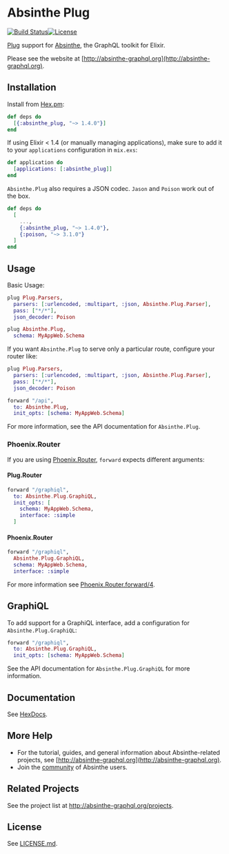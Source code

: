 # Absinthe Plug

[![Build Status](https://travis-ci.org/absinthe-graphql/absinthe_plug.svg?branch=master
"Build Status")](https://travis-ci.org/absinthe-graphql/absinthe_plug)[![License](https://img.shields.io/badge/License-MIT-blue.svg)](https://opensource.org/licenses/MIT)

[Plug](https://hex.pm/packages/plug) support for [Absinthe](https://hex.pm/packages/absinthe),
the GraphQL toolkit for Elixir.

Please see the website at [http://absinthe-graphql.org](http://absinthe-graphql.org).

## Installation

Install from [Hex.pm](https://hex.pm/packages/absinthe_plug):

```elixir
def deps do
  [{:absinthe_plug, "~> 1.4.0"}]
end
```

If using Elixir < 1.4 (or manually managing applications), make sure to add it
to your `applications` configuration in `mix.exs`:

```elixir
def application do
  [applications: [:absinthe_plug]]
end
```

`Absinthe.Plug` also requires a JSON codec. `Jason` and `Poison` work out of the box.

```elixir
def deps do
  [
    ...,
    {:absinthe_plug, "~> 1.4.0"},
    {:poison, "~> 3.1.0"}
  ]
end
```

## Usage

Basic Usage:

```elixir
plug Plug.Parsers,
  parsers: [:urlencoded, :multipart, :json, Absinthe.Plug.Parser],
  pass: ["*/*"],
  json_decoder: Poison

plug Absinthe.Plug,
  schema: MyAppWeb.Schema
```

If you want `Absinthe.Plug` to serve only a particular route, configure your
router like:

```elixir
plug Plug.Parsers,
  parsers: [:urlencoded, :multipart, :json, Absinthe.Plug.Parser],
  pass: ["*/*"],
  json_decoder: Poison

forward "/api",
  to: Absinthe.Plug,
  init_opts: [schema: MyAppWeb.Schema]
```

For more information, see the API documentation for `Absinthe.Plug`.

### Phoenix.Router

If you are using [Phoenix.Router](https://hexdocs.pm/phoenix/Phoenix.Router.html), `forward` expects different arguments:

#### Plug.Router

```elixir
forward "/graphiql",
  to: Absinthe.Plug.GraphiQL,
  init_opts: [
    schema: MyAppWeb.Schema,
    interface: :simple
  ]
```

#### Phoenix.Router

```elixir
forward "/graphiql",
  Absinthe.Plug.GraphiQL,
  schema: MyAppWeb.Schema,
  interface: :simple
```

For more information see [Phoenix.Router.forward/4](https://hexdocs.pm/phoenix/Phoenix.Router.html#forward/4).


## GraphiQL

To add support for a GraphiQL interface, add a configuration for
`Absinthe.Plug.GraphiQL`:

```elixir
forward "/graphiql",
  to: Absinthe.Plug.GraphiQL,
  init_opts: [schema: MyAppWeb.Schema]
```

See the API documentation for `Absinthe.Plug.GraphiQL` for more information.


## Documentation

See [HexDocs](https://hexdocs.pm/absinthe_plug).

## More Help

- For the tutorial, guides, and general information about Absinthe-related
  projects, see [http://absinthe-graphql.org](http://absinthe-graphql.org).
- Join the [community](http://absinthe-graphql.org/community) of Absinthe users.

## Related Projects

See the project list at <http://absinthe-graphql.org/projects>.

## License

See [LICENSE.md](./LICENSE.md).
